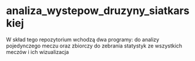 # analiza_wystepow_druzyny_siatkarskiej
W skład tego repozytorium wchodzą dwa programy: do analizy pojedynczego meczu oraz zbiorczy do zebrania statystyk ze wszystkich meczów i  ich wizualizacja
